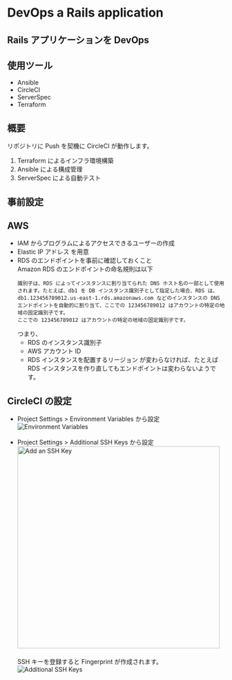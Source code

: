 # DevOps a Rails application

## Rails アプリケーションを DevOps

## 使用ツール

- Ansible
- CircleCI
- ServerSpec
- Terraform

## 概要

リポジトリに Push を契機に CircleCI が動作します。

1. Terraform によるインフラ環境構築
2. Ansible による構成管理
3. ServerSpec による自動テスト

## 事前設定

## AWS

- IAM からプログラムによるアクセスできるユーザーの作成
- Elastic IP アドレス を用意
- RDS のエンドポイントを事前に確認しておくこと<br>
  Amazon RDS のエンドポイントの命名規則は以下
  ```
  識別子は、RDS によってインスタンスに割り当てられた DNS ホスト名の一部として使用されます。たとえば、db1 を DB インスタンス識別子として指定した場合、RDS は、db1.123456789012.us-east-1.rds.amazonaws.com などのインスタンスの DNS エンドポイントを自動的に割り当て、ここでの 123456789012 はアカウントの特定の地域の固定識別子です。
  ここでの 123456789012 はアカウントの特定の地域の固定識別子です。
  ```
  つまり、
  - RDS のインスタンス識別子
  - AWS アカウント ID
  - RDS インスタンスを配置するリージョン が変わらなければ、たとえば RDS インスタンスを作り直してもエンドポイントは変わらないようです。

## CircleCI の設定

- Project Settings > Environment Variables から設定
  ![ Environment Variables](https://user-images.githubusercontent.com/92103678/197310480-ec0620d1-cfba-4a87-abe8-067f661dc8fe.png)
  <br><br>
- Project Settings > Additional SSH Keys から設定  
  <img width="468" alt="Add an SSH Key" src="https://user-images.githubusercontent.com/92103678/197310476-b0d6a322-8a0b-473f-b9a9-c28ba9add251.png"><br><br>
  SSH キーを登録すると Fingerprint が作成されます。
  ![Additional SSH Keys](https://user-images.githubusercontent.com/92103678/197310469-01520ab9-5e95-439b-91d2-da73335675d2.png)
